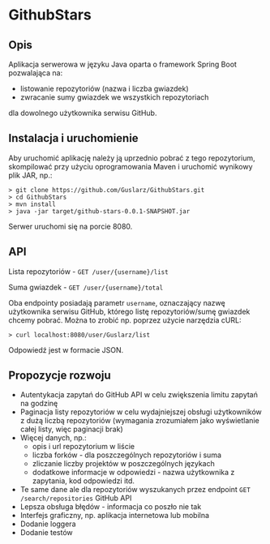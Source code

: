 # GithubStars
## Opis
Aplikacja serwerowa w języku Java oparta o framework Spring Boot pozwalająca na:
- listowanie repozytoriów (nazwa i liczba gwiazdek)
- zwracanie sumy gwiazdek we wszystkich repozytoriach

dla dowolnego użytkownika serwisu GitHub.

## Instalacja i uruchomienie
Aby uruchomić aplikację należy ją uprzednio pobrać z tego repozytorium, 
skompilować przy użyciu oprogramowania Maven i uruchomić wynikowy plik JAR, np.:
```shell script
> git clone https://github.com/Guslarz/GithubStars.git
> cd GithubStars
> mvn install
> java -jar target/github-stars-0.0.1-SNAPSHOT.jar
```
Serwer uruchomi się na porcie 8080.

## API
Lista repozytoriów - `GET /user/{username}/list`

Suma gwiazdek - `GET /user/{username}/total`

Oba endpointy posiadają parametr `username`, oznaczający nazwę użytkownika 
serwisu GitHub, którego listę repozytoriów/sumę gwiazdek chcemy pobrać.
Można to zrobić np. poprzez użycie narzędzia cURL:
```shell script
> curl localhost:8080/user/Guslarz/list
```
Odpowiedź jest w formacie JSON.

## Propozycje rozwoju
- Autentykacja zapytań do GitHub API w celu zwiększenia limitu zapytań na godzinę
- Paginacja listy repozytoriów w celu wydajniejszej obsługi użytkowników z dużą liczbą
repozytoriów (wymagania zrozumiałem jako wyświetlanie całej listy, więc paginacji brak)
- Więcej danych, np.:
    - opis i url repozytorium w liście
    - liczba forków - dla poszczególnych repozytoriów i suma
    - zliczanie liczby projektów w poszczególnych językach
    - dodatkowe informacje w odpowiedzi - nazwa użytkownika z zapytania, kod odpowiedzi itd.
- Te same dane ale dla repozytoriów wyszukanych przez endpoint `GET /search/repositories` GitHub API
- Lepsza obsługa błędów - informacja co poszło nie tak
- Interfejs graficzny, np. aplikacja internetowa lub mobilna 
- Dodanie loggera
- Dodanie testów
